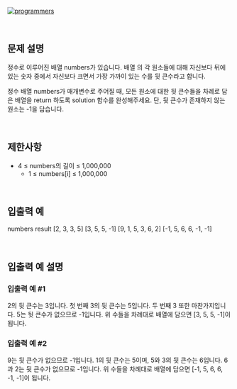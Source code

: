 [![programmers](https://user-images.githubusercontent.com/69426184/209522553-bab40080-50ba-4743-86a3-f6198bff3974.png)](https://school.programmers.co.kr/learn/courses/30/lessons/154539)

<br/>

## 문제 설명

정수로 이루어진 배열 numbers가 있습니다. 배열 의 각 원소들에 대해 자신보다 뒤에 있는 숫자 중에서 자신보다 크면서 가장 가까이 있는 수를 뒷 큰수라고 합니다.

정수 배열 numbers가 매개변수로 주어질 때, 모든 원소에 대한 뒷 큰수들을 차례로 담은 배열을 return 하도록 solution 함수를 완성해주세요. 단, 뒷 큰수가 존재하지 않는 원소는 -1을 담습니다.

<br/>

## 제한사항

-   4 ≤ numbers의 길이 ≤ 1,000,000
    -   1 ≤ numbers[i] ≤ 1,000,000

<br/>

## 입출력 예

numbers result
[2, 3, 3, 5] [3, 5, 5, -1]
[9, 1, 5, 3, 6, 2] [-1, 5, 6, 6, -1, -1]

<br/>

## 입출력 예 설명

### 입출력 예 #1

2의 뒷 큰수는 3입니다. 첫 번째 3의 뒷 큰수는 5입니다.
두 번째 3 또한 마찬가지입니다. 5는 뒷 큰수가 없으므로 -1입니다.
위 수들을 차례대로 배열에 담으면 [3, 5, 5, -1]이 됩니다.

### 입출력 예 #2

9는 뒷 큰수가 없으므로 -1입니다.
1의 뒷 큰수는 5이며, 5와 3의 뒷 큰수는 6입니다.
6과 2는 뒷 큰수가 없으므로 -1입니다.
위 수들을 차례대로 배열에 담으면 [-1, 5, 6, 6, -1, -1]이 됩니다.

